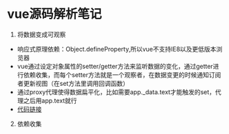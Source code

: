 # vue源码解析笔记
1. 将数据变成可观察
  - 响应式原理依赖：Object.defineProperty,所以vue不支持IE8以及更低版本浏览器
  - vue通过设定对象属性的setter/getter方法来监听数据的变化，通过getter进行依赖收集，而每个setter方法就是一个观察者，在数据变更的时候通知订阅者更新视图（在set方法里调用回调函数）
  - 通过proxy代理使得数据扁平化，比如需要app._data.text才能触发的set，代理之后用app.text就行
  - [代码链接](https://github.com/answershuto/learnVue/blob/master/docs/%E5%93%8D%E5%BA%94%E5%BC%8F%E5%8E%9F%E7%90%86.MarkDown)
  2. 依赖收集
  